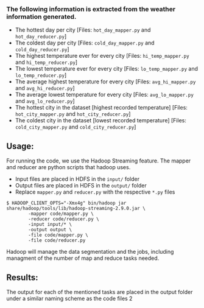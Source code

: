 ### The following information is extracted from the weather information generated.

- The hottest day per city [Files: `hot_day_mapper.py` and `hot_day_reducer.py`]
- The coldest day per city [Files: `cold_day_mapper.py` and `cold_day_reducer.py`]
- The highest temperature ever for every city [Files: `hi_temp_mapper.py` and `hi_temp_reducer.py`]
- The lowest temperature ever for every city [Files: `lo_temp_mapper.py` and `lo_temp_reducer.py`]
- The average highest temperature for every city [Files: `avg_hi_mapper.py` and `avg_hi_reducer.py`]
- The average lowest temperature for every city [Files: `avg_lo_mapper.py` and `avg_lo_reducer.py`]
- The hottest city in the dataset [highest recorded temperature] [Files: `hot_city_mapper.py` and `hot_city_reducer.py`]
- The coldest city in the dataset [lowest recorded temperature] [Files: `cold_city_mapper.py` and `cold_city_reducer.py`]

## Usage:
For running the code, we use the Hadoop Streaming feature. The mapper and reducer are python scripts that hadoop uses.
- Input files are placed in HDFS in the `input/` folder
- Output files are placed in HDFS in the `output/` folder
- Replace `mapper.py` and `reducer.py` with the respective `*.py` files

```
$ HADOOP_CLIENT_OPTS="-Xmx4g" bin/hadoop jar share/hadoop/tools/lib/hadoop-streaming-2.9.0.jar \
        -mapper code/mapper.py \
        -reducer code/reducer.py \
        -input input/* \
        -output output \
        -file code/mapper.py \
        -file code/reducer.py
```
Hadoop will manage the data segmentation and the jobs, including managment of the number of map and reduce tasks needed.

## Results:
The output for each of the mentioned tasks are placed in the output folder under a similar naming scheme as the code files
2
